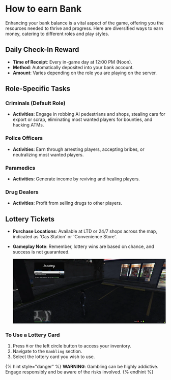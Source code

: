 # How to earn Bank

Enhancing your bank balance is a vital aspect of the game, offering you the resources needed to thrive and progress. Here are diversified ways to earn money, catering to different roles and play styles.

## Daily Check-In Reward

* **Time of Receipt**: Every in-game day at 12:00 PM (Noon).
* **Method**: Automatically deposited into your bank account.
* **Amount**: Varies depending on the role you are playing on the server.

## Role-Specific Tasks

### Criminals (Default Role)

* **Activities**: Engage in robbing AI pedestrians and shops, stealing cars for export or scrap, eliminating most wanted players for bounties, and hacking ATMs.

### Police Officers

* **Activities**: Earn through arresting players, accepting bribes, or neutralizing most wanted players.

### Paramedics

* **Activities**: Generate income by reviving and healing players.

### Drug Dealers

* **Activities**: Profit from selling drugs to other players.

## Lottery Tickets

* **Purchase Locations**: Available at LTD or 24/7 shops across the map, indicated as 'Gas Station' or 'Convenience Store'.
*   **Gameplay Note**: Remember, lottery wins are based on chance, and success is not guaranteed.

    ![Instructions on using a lottery scratch card](../../.gitbook/assets/image.png)

### To Use a Lottery Card

1. Press `M` or the left circle button to access your inventory.
2. Navigate to the `Gambling` section.
3. Select the lottery card you wish to use.

{% hint style="danger" %}
**WARNING**: Gambling can be highly addictive. Engage responsibly and be aware of the risks involved.
{% endhint %}
